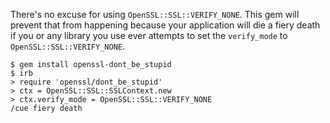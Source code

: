 There's no excuse for using `OpenSSL::SSL::VERIFY_NONE`. This gem will prevent
that from happening because your application will die a fiery death if you or
any library you use ever attempts to set the `verify_mode` to
`OpenSSL::SSL::VERIFY_NONE`.

```
$ gem install openssl-dont_be_stupid
$ irb
> require 'openssl/dont_be_stupid'
> ctx = OpenSSL::SSL::SSLContext.new
> ctx.verify_mode = OpenSSL::SSL::VERIFY_NONE
/cue fiery death
```
